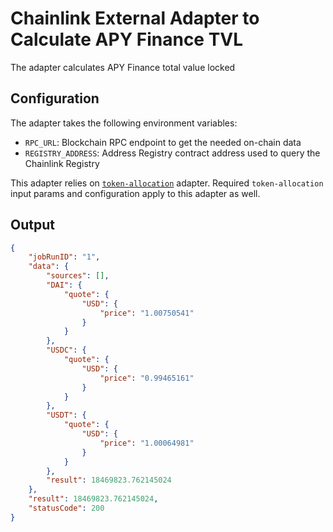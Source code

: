# Chainlink External Adapter to Calculate APY Finance TVL

The adapter calculates APY Finance total value locked 


## Configuration

The adapter takes the following environment variables:

- `RPC_URL`: Blockchain RPC endpoint to get the needed on-chain data
- `REGISTRY_ADDRESS`: Address Registry contract address used to query the Chainlink Registry

This adapter relies on [`token-allocation`](../../token-allocation/README.md) adapter. Required `token-allocation` input params and configuration apply to this adapter as well.

## Output

```json
{
    "jobRunID": "1",
    "data": {
        "sources": [],
        "DAI": {
            "quote": {
                "USD": {
                    "price": "1.00750541"
                }
            }
        },
        "USDC": {
            "quote": {
                "USD": {
                    "price": "0.99465161"
                }
            }
        },
        "USDT": {
            "quote": {
                "USD": {
                    "price": "1.00064981"
                }
            }
        },
        "result": 18469823.762145024
    },
    "result": 18469823.762145024,
    "statusCode": 200
}
```

